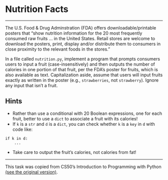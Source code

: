 # Nutrition Facts

---

The U.S. Food & Drug Adminstration (FDA) offers downloadable/printable posters that “show nutrition information for the 20 most frequently consumed raw fruits … in the United States. Retail stores are welcome to download the posters, print, display and/or distribute them to consumers in close proximity to the relevant foods in the stores.”

In a file called `nutrition.py`, implement a program that prompts consumers users to input a fruit (case-insensitively) and then outputs the number of calories in one portion of that fruit, per the FDA’s poster for fruits, which is also available as text. Capitalization aside, assume that users will input fruits exactly as written in the poster (e.g., `strawberries`, not `strawberry`). Ignore any input that isn’t a fruit.

## Hints

- Rather than use a conditional with 20 Boolean expressions, one for each fruit, better to use a `dict` to associate a fruit with its calories!
- If `k` is a `str` and `d` is a `dict`, you can check whether `k` is a `key` in `d` with code like:

```
if k in d:
    ...
```

- Take care to output the fruit’s calories, not calories from fat!

---

This task was copied from CS50’s Introduction to Programming with Python
[(see the original version)](https://cs50.harvard.edu/python/2022/psets/2/nutrition/).

